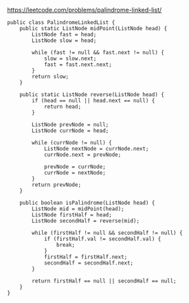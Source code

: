 https://leetcode.com/problems/palindrome-linked-list/

    public class PalindromeLinkedList {
        public static ListNode midPoint(ListNode head) {
            ListNode fast = head;
            ListNode slow = head;

            while (fast != null && fast.next != null) {
                slow = slow.next;
                fast = fast.next.next;
            }
            return slow;
        }

        public static ListNode reverse(ListNode head) {
            if (head == null || head.next == null) {
                return head;
            }

            ListNode prevNode = null;
            ListNode currNode = head;

            while (currNode != null) {
                ListNode nextNode = currNode.next;
                currNode.next = prevNode;

                prevNode = currNode;
                currNode = nextNode;
            }
            return prevNode;
        }

        public boolean isPalindrome(ListNode head) {
            ListNode mid = midPoint(head);
            ListNode firstHalf = head;
            ListNode secondHalf = reverse(mid);

            while (firstHalf != null && secondHalf != null) {
                if (firstHalf.val != secondHalf.val) {
                    break;
                }
                firstHalf = firstHalf.next;
                secondHalf = secondHalf.next;
            }

            return firstHalf == null || secondHalf == null;
        }
    }

